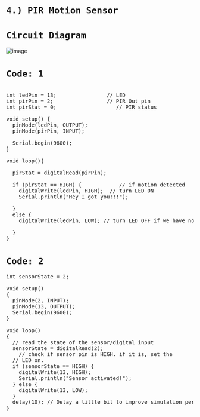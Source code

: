 # `4.) PIR Motion Sensor`

# `Circuit Diagram`

![image](https://user-images.githubusercontent.com/63813881/177358934-51dabb2a-b46a-47f6-93a2-545f817d1fec.png)

# `Code: 1`
<pre> 
int ledPin = 13;                // LED 
int pirPin = 2;                 // PIR Out pin 
int pirStat = 0;                   // PIR status
 
void setup() {
  pinMode(ledPin, OUTPUT);     
  pinMode(pirPin, INPUT);     
 
  Serial.begin(9600);
}
 
void loop(){
  
  pirStat = digitalRead(pirPin); 
   
  if (pirStat == HIGH) {            // if motion detected
    digitalWrite(ledPin, HIGH);  // turn LED ON
    Serial.println("Hey I got you!!!");

  } 
  else {
    digitalWrite(ledPin, LOW); // turn LED OFF if we have no motion
   
  }
}
</pre>

# `Code: 2`
<pre>
int sensorState = 2;

void setup()
{
  pinMode(2, INPUT);
  pinMode(13, OUTPUT);
  Serial.begin(9600);
}

void loop()
{
  // read the state of the sensor/digital input
  sensorState = digitalRead(2);
    // check if sensor pin is HIGH. if it is, set the
  // LED on.
  if (sensorState == HIGH) {
    digitalWrite(13, HIGH);
    Serial.println("Sensor activated!");
  } else {
    digitalWrite(13, LOW);
  }
  delay(10); // Delay a little bit to improve simulation performance
}
</pre>
